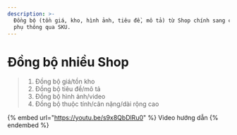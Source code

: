 ```yaml
---
description: >-
  Đồng bộ (tồn giá, kho, hình ảnh, tiêu đề, mô tả) từ Shop chính sang các Shop
  phụ thông qua SKU.
---
```


# Đồng bộ nhiều Shop

> 1. Đồng bộ giá/tồn kho
> 2. Đồng bộ tiêu đề/mô tả
> 3. Đồng bộ hình ảnh/video
> 4. Đồng bộ thuộc tính/cân nặng/dài rộng cao

{% embed url="https://youtu.be/s9x8QbDlRu0" %}
Video hướng dẫn
{% endembed %}


